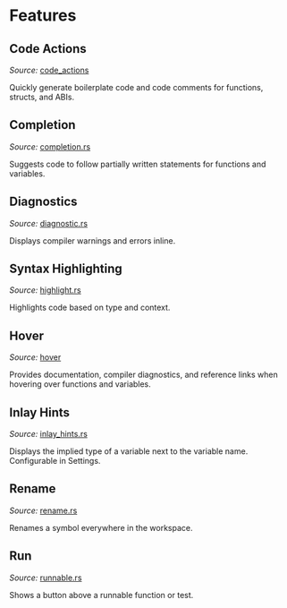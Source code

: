 # Features

## Code Actions

_Source:_ [code_actions](https://github.com/FuelLabs/sway/tree/master/sway-lsp/src/capabilities/code_actions)

Quickly generate boilerplate code and code comments for functions, structs, and ABIs.

## Completion

_Source:_ [completion.rs](https://github.com/FuelLabs/sway/blob/master/sway-lsp/src/capabilities/completion.rs)

Suggests code to follow partially written statements for functions and variables.

## Diagnostics

_Source:_ [diagnostic.rs](https://github.com/FuelLabs/sway/blob/master/sway-lsp/src/capabilities/diagnostic.rs)

Displays compiler warnings and errors inline.

## Syntax Highlighting

_Source:_ [highlight.rs](https://github.com/FuelLabs/sway/blob/master/sway-lsp/src/capabilities/highlight.rs)

Highlights code based on type and context.

## Hover

_Source:_ [hover](https://github.com/FuelLabs/sway/tree/master/sway-lsp/src/capabilities/hover)

Provides documentation, compiler diagnostics, and reference links when hovering over functions and variables.

## Inlay Hints

_Source:_ [inlay_hints.rs](https://github.com/FuelLabs/sway/blob/master/sway-lsp/src/capabilities/inlay_hints.rs)

Displays the implied type of a variable next to the variable name. Configurable in Settings.

## Rename

_Source:_ [rename.rs](https://github.com/FuelLabs/sway/blob/master/sway-lsp/src/capabilities/rename.rs)

Renames a symbol everywhere in the workspace.

## Run

_Source:_ [runnable.rs](https://github.com/FuelLabs/sway/blob/master/sway-lsp/src/capabilities/runnable.rs)

Shows a button above a runnable function or test.
